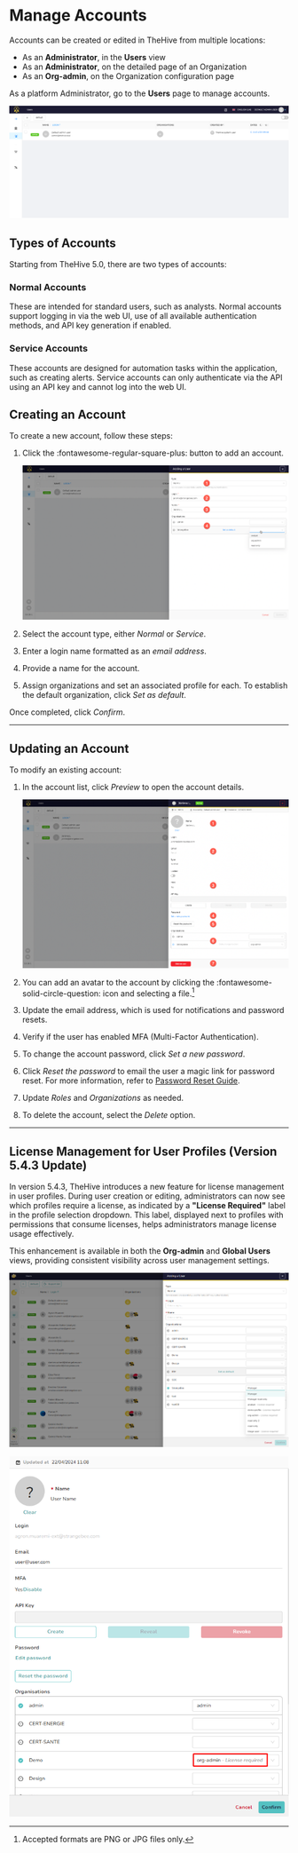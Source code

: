 
# Manage Accounts

Accounts can be created or edited in TheHive from multiple locations:

- As an **Administrator**, in the **Users** view
- As an **Administrator**, on the detailed page of an Organization
- As an **Org-admin**, on the Organization configuration page

As a platform Administrator, go to the **Users** page to manage accounts.

![User management](./images/accounts-1.png)

## Types of Accounts

Starting from TheHive 5.0, there are two types of accounts:

### **Normal Accounts**
These are intended for standard users, such as analysts. Normal accounts support logging in via the web UI, use of all available authentication methods, and API key generation if enabled.

### **Service Accounts**
These accounts are designed for automation tasks within the application, such as creating alerts. Service accounts can only authenticate via the API using an API key and cannot log into the web UI.

## Creating an Account

To create a new account, follow these steps:

1. Click the :fontawesome-regular-square-plus: button to add an account.

   ![Account creation image](./images/accounts-2.png)

2. Select the account type, either *Normal* or *Service*.
3. Enter a login name formatted as an *email address*.
4. Provide a name for the account.
5. Assign organizations and set an associated profile for each. To establish the default organization, click *Set as default*.

Once completed, click *Confirm*.

---

## Updating an Account

To modify an existing account:

1. In the account list, click *Preview* to open the account details.

   ![Account update image](./images/accounts-3.png)

2. You can add an avatar to the account by clicking the :fontawesome-solid-circle-question: icon and selecting a file.[^1]
3. Update the email address, which is used for notifications and password resets.
4. Verify if the user has enabled MFA (Multi-Factor Authentication).
5. To change the account password, click *Set a new password*.
6. Click *Reset the password* to email the user a magic link for password reset. For more information, refer to [Password Reset Guide](./../user-guides/forgot-password.md).
7. Update *Roles* and *Organizations* as needed.
8. To delete the account, select the *Delete* option.

[^1]: Accepted formats are PNG or JPG files only.

---

## License Management for User Profiles (Version 5.4.3 Update)

In version 5.4.3, TheHive introduces a new feature for license management in user profiles. During user creation or editing, administrators can now see which profiles require a license, as indicated by a **"License Required"** label in the profile selection dropdown. This label, displayed next to profiles with permissions that consume licenses, helps administrators manage license usage effectively.

This enhancement is available in both the **Org-admin** and **Global Users** views, providing consistent visibility across user management settings.

![](./images/user-1.png)

![](./images/user-2.png)


